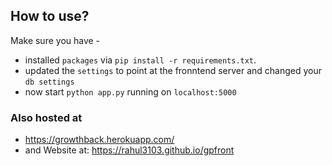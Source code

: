 ## How to use?

Make sure you have -

* installed `packages` via `pip install -r requirements.txt`.
* updated the `settings` to point at the fronntend server and changed your `db settings`  
* now start `python app.py` running on  `localhost:5000`

### Also hosted at

* https://growthback.herokuapp.com/
* and Website at: https://rahul3103.github.io/gpfront
